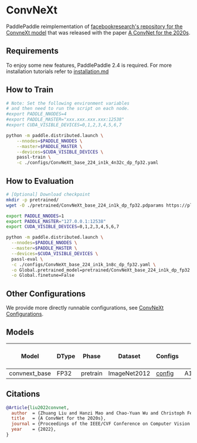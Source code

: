 # ConvNeXt

PaddlePaddle reimplementation of [facebookresearch's repository for the ConvneXt model](https://github.com/facebookresearch/ConvNeXt) that was released with the paper [A ConvNet for the 2020s](https://arxiv.org/abs/2201.03545).

## Requirements
To enjoy some new features, PaddlePaddle 2.4 is required. For more installation tutorials
refer to [installation.md](../../../tutorials/get_started/installation.md)

## How to Train

```bash
# Note: Set the following environment variables
# and then need to run the script on each node.
#export PADDLE_NNODES=4
#export PADDLE_MASTER="xxx.xxx.xxx.xxx:12538"
#export CUDA_VISIBLE_DEVICES=0,1,2,3,4,5,6,7

python -m paddle.distributed.launch \
    --nnodes=$PADDLE_NNODES \
    --master=$PADDLE_MASTER \
    --devices=$CUDA_VISIBLE_DEVICES \
    passl-train \
    -c ./configs/ConvNeXt_base_224_in1k_4n32c_dp_fp32.yaml
```

## How to Evaluation

```bash
# [Optional] Download checkpoint
mkdir -p pretrained/
wget -O ./pretrained/ConvNeXt_base_224_in1k_dp_fp32.pdparams https://plsc.bj.bcebos.com/models/convnext/v2.5/ConvNeXt_base_224_in1k_dp_fp32.pdparams

```

```bash
export PADDLE_NNODES=1
export PADDLE_MASTER="127.0.0.1:12538"
export CUDA_VISIBLE_DEVICES=0,1,2,3,4,5,6,7

python -m paddle.distributed.launch \
  --nnodes=$PADDLE_NNODES \
  --master=$PADDLE_MASTER \
  --devices=$CUDA_VISIBLE_DEVICES \
  passl-eval \
  -c ./configs/ConvNeXt_base_224_in1k_1n8c_dp_fp32.yaml \
  -o Global.pretrained_model=pretrained/ConvNeXt_base_224_in1k_dp_fp32 \
  -o Global.finetune=False
```

## Other Configurations
We provide more directly runnable configurations, see [ConvNeXt Configurations](./configs/).


## Models

| Model         | DType | Phase    | Dataset      | Configs                                                       | GPUs       | Img/sec | Top1 Acc | Pre-trained checkpoint | Log         |
|---------------|-------|----------| ------------ |---------------------------------------------------------------|------------|--------|----------|------------------------|-------------|
| convnext_base | FP32  | pretrain | ImageNet2012 | [config](./configs/ConvNeXt_base_224_in1k_4n32c_dp_fp32.yaml) | A100*N4C32 | 7800   | 0.838    | [download](https://plsc.bj.bcebos.com/models/convnext/v2.5/ConvNeXt_base_224_in1k_dp_fp32.pdparams)       | [log](https://plsc.bj.bcebos.com/models/convnext/v2.5/ConvNeXt_base_224_in1k_dp_fp32.log) |



## Citations

```bibtex
@Article{liu2022convnet,
  author  = {Zhuang Liu and Hanzi Mao and Chao-Yuan Wu and Christoph Feichtenhofer and Trevor Darrell and Saining Xie},
  title   = {A ConvNet for the 2020s},
  journal = {Proceedings of the IEEE/CVF Conference on Computer Vision and Pattern Recognition (CVPR)},
  year    = {2022},
}
```
